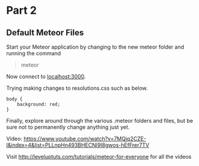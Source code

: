 # Part 2
## Default Meteor Files

Start your Meteor application by changing to the new meteor folder and running the command
> meteor

Now connect to [localhost:3000](http://localhost:3000).

Trying making changes to resolutions.css such as below.

```
body {
	background: red;
}
```

Finally, explore around through the various .meteor folders and files, but be sure not to permanently change anything just yet.

Video: https://www.youtube.com/watch?v=7MQiq2CZE-I&index=4&list=PLLnpHn493BHECNl9I8gwos-hEfFrer7TV

Visit http://leveluptuts.com/tutorials/meteor-for-everyone for all the videos

